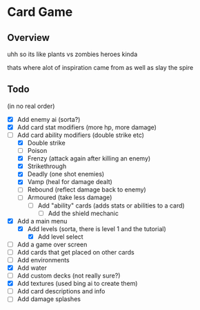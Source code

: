 # Card Game

## Overview

uhh so its like plants vs zombies heroes kinda

thats where alot of inspiration came from
as well as slay the spire

## Todo
(in no real order)

- [x] Add enemy ai (sorta?)
- [x] Add card stat modifiers (more hp, more damage)
- [ ] Add card ability modifiers (double strike etc)
  - [x] Double strike
  - [ ] Poison
  - [x] Frenzy (attack again after killing an enemy)
  - [x] Strikethrough 
  - [x] Deadly (one shot enemies)
  - [x] Vamp (heal for damage dealt)
  - [ ] Rebound (reflect damage back to enemy)
  - [ ] Armoured (take less damage)
    - [ ] Add "ability" cards (adds stats or abilities to a card)
      - [ ] Add the shield mechanic
- [x] Add a main menu
  - [x] Add levels (sorta, there is level 1 and the tutorial)
    - [x] Add level select
- [ ] Add a game over screen
- [ ] Add cards that get placed on other cards
- [ ] Add environments 
- [x] Add water
- [ ] Add custom decks (not really sure?)
- [x] Add textures (used bing ai to create them)
- [ ] Add card descriptions and info
- [ ] Add damage splashes

